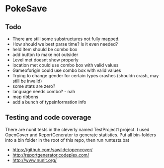 PokeSave
========

Todo
----
* There are still some substructures not fully mapped.
* How should we best parse time? Is it even needed?
* held Item should be combo box
* add button to make not outsider
* Level met doesnt show properly
* location met could use combo box with valid values
* Gameoforigin could use combo box with valid values
* Trying to change gender for certain types crashes (shouldn crash, may still be invalid)
* some stats are zero?
* language needs combo? - nah
* map ribbons
* add a bunch of typeinformation info

Testing and code coverage
-------------------------
There are nunit tests in the cleverly named TestProject1 project.
I used OpenCover and ReportGenerator to generate statistics.
Put all bin-folders into a bin folder in the root of this repo, then run runtests.bat

* https://github.com/sawilde/opencover/
* http://reportgenerator.codeplex.com/
* http://www.nunit.org/
